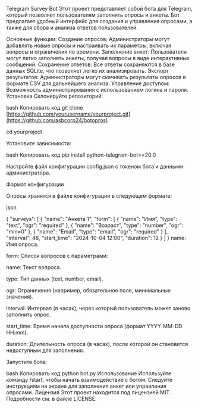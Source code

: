 Telegram Survey Bot
Этот проект представляет собой бота для Telegram, который позволяет пользователям заполнять опросы и анкеты.
Бот предлагает удобный интерфейс для создания и управления опросами, а также для сбора и анализа ответов пользователей.

Основные функции:
Создание опросов: Администраторы могут добавлять новые опросы и настраивать их параметры, включая вопросы и ограничения по времени.
Заполнение анкет: Пользователи могут легко заполнять анкеты, получая вопросы в виде интерактивных сообщений.
Сохранение ответов: Все ответы сохраняются в базе данных SQLite, что позволяет легко их анализировать.
Экспорт результатов: Администраторы могут скачивать результаты опросов в формате CSV для дальнейшего анализа.
Управление доступом: Возможность администрирования с использованием логина и пароля.
Установка
Склонируйте репозиторий:

bash
Копировать код
git clone [https://github.com/yourusername/yourproject.git](https://github.com/asbcorp24/botopros)

cd yourproject

Установите зависимости:

bash
Копировать код
pip install python-telegram-bot==20.0

Настройте файл конфигурации config.json с токеном бота и данными администратора.

Формат конфигурации

Опросы хранятся в файле конфигурации в следующем формате:

json

{
    "surveys": [
        {
            "name": "Анкета 1",
            "form": [
                {
                    "name": "Имя",
                    "type": "text",
                    "ogr": "required"
                },
                {
                    "name": "Возраст",
                    "type": "number",
                    "ogr": "min=0"
                },
                {
                    "name": "Email",
                    "type": "email",
                    "ogr": "required"
                }
            ],
            "interval": 48,
            "start_time": "2024-10-04 12:00",
            "duration": 12
        }
    ]
}
name: Имя опроса.

form: Список вопросов с параметрами:

name: Текст вопроса.

type: Тип данных (text, number, email).

ogr: Ограничения (например, обязательное поле, минимальные значения).

interval: Интервал (в часах), через который пользователь может заново заполнить опрос.

start_time: Время начала доступности опроса (формат YYYY-MM-DD HH:mm).

duration: Длительность опроса (в часах), после которой он становится недоступным для заполнения.


Запустите бота:

bash
Копировать код
python bot.py
Использование
Используйте команду /start, чтобы начать взаимодействие с ботом.
Следуйте инструкциям на экране для заполнения анкет или управления опросами.
Лицензия
Этот проект находится под лицензией MIT. Подробности см. в файле LICENSE.
